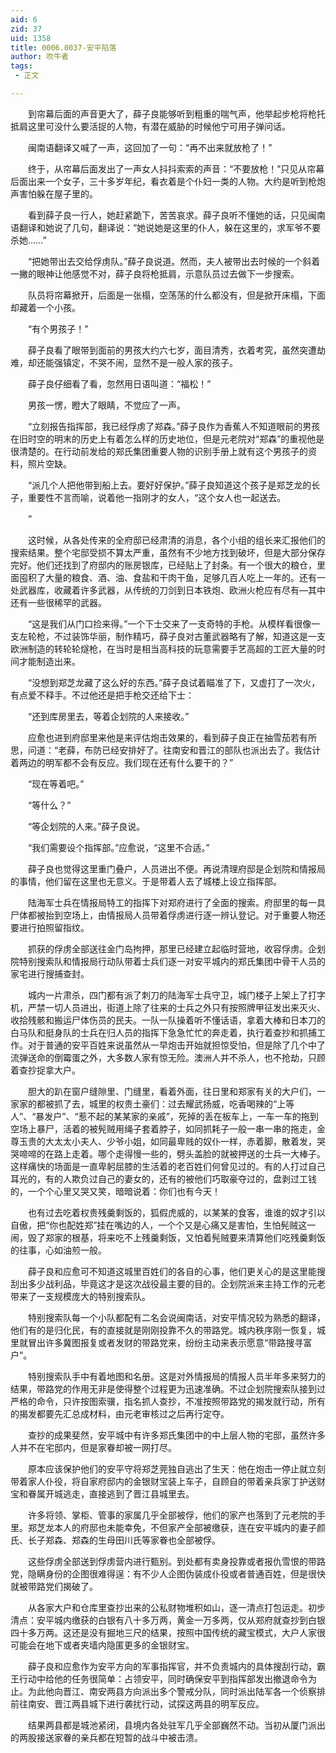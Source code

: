 ```yaml
---
aid: 6
zid: 37
uid: 1358
title: 0006.0037-安平陷落
author: 吹牛者
tags: 
 - 正文

---
```




　　到帘幕后面的声音更大了，薛子良能够听到粗重的喘气声，他举起步枪将枪托抵肩这里可没什么要活捉的人物，有潜在威胁的时候他宁可用子弹问话。

　　闽南语翻译又喊了一声，这回加了一句：“再不出来就放枪了！”

　　终于，从帘幕后面发出了一声女人抖抖索索的声音：“不要放枪！”只见从帘幕后面出来一个女子，三十多岁年纪，看衣着是个仆妇一类的人物。大约是听到枪炮声害怕躲在屋子里的。

　　看到薛子良一行人，她赶紧跪下，苦苦哀求。薛子良听不懂她的话，只见闽南语翻译和她说了几句，翻译说：“她说她是这里的仆人，躲在这里的，求军爷不要杀她……”

　　“把她带出去交给俘虏队。”薛子良说道。然而，夫人被带出去时候的一个斜着一撇的眼神让他感觉不对，薛子良将枪抵肩，示意队员过去做下一步搜索。

　　队员将帘幕掀开，后面是一张榻，空荡荡的什么都没有，但是掀开床榻，下面却藏着一个小孩。

　　“有个男孩子！”

　　薛子良看了眼带到面前的男孩大约六七岁，面目清秀，衣着考究，虽然突遭劫难，却还能强镇定，不哭不闹，显然不是一般人家的孩子。

　　薛子良仔细看了看，忽然用日语叫道：“福松！”

　　男孩一愣，瞪大了眼睛，不觉应了一声。

　　“立刻报告指挥部，我已经俘虏了郑森。”薛子良作为香蕉人不知道眼前的男孩在旧时空的明末的历史上有着怎么样的历史地位，但是元老院对“郑森”的重视他是很清楚的。在行动前发给的郑氏集团重要人物的识别手册上就有这个男孩子的资料，照片空缺。

　　“派几个人把他带到船上去。要好好保护。”薛子良知道这个孩子是郑芝龙的长子，重要性不言而喻，说着他一指刚才的女人，“这个女人也一起送去。

　　”

　　这时候，从各处传来的全府邸已经肃清的消息，各个小组的组长来汇报他们的搜索结果。整个宅邸受损不算太严重，虽然有不少地方找到破坏，但是大部分保存完好。他们还找到了府邸内的账房银库，已经贴上了封条。有一个很大的粮仓，里面囤积了大量的粮食、酒、油、食盐和干肉干鱼，足够几百人吃上一年的。还有一处武器库，收藏着许多武器，从传统的刀剑到日本铁炮、欧洲火枪应有尽有—其中还有一些很稀罕的武器。

　　“这是我们从门口捡来得。”一个下士交来了一支奇特的手枪。从模样看很像一支左轮枪，不过装饰华丽，制作精巧，薛子良对古董武器略有了解，知道这是一支欧洲制造的转轮轮燧枪，在当时是相当高科技的玩意需要手艺高超的工匠大量的时间才能制造出来。

　　“没想到郑芝龙藏了这么好的东西。”薛子良试着瞄准了下，又虚打了一次火，有点爱不释手。不过他还是把手枪交还给下士：

　　“还到库房里去，等着企划院的人来接收。”

　　应愈也进到府邸里来他是来评估炮击效果的，看到薛子良正在抽雪茄若有所思，问道：“老薛，布防已经安排好了。往南安和晋江的部队也派出去了。我估计着两边的明军都不会有反应。我们现在还有什么要干的？”

　　“现在等着吧。”

　　“等什么？”

　　“等企划院的人来。”薛子良说。

　　“我们需要设个指挥部。”应愈说，“这里不合适。”

　　薛子良也觉得这里重门叠户，人员进出不便。再说清理府邸是企划院和情报局的事情，他们留在这里也无意义。于是带着人去了城楼上设立指挥部。

　　陆海军士兵在情报局特工的指挥下对郑府进行了全面的搜索。府邸里的每一具尸体都被抬到空场上，由情报局人员带着俘虏进行逐一辨认登记。对于重要人物还要进行拍照留指纹。

　　抓获的俘虏全部送往金门岛拘押，那里已经建立起临时营地，收容俘虏。企划院特别搜索队和情报局行动队带着士兵们逐一对安平城内的郑氏集团中骨干人员的家宅进行搜捕查封。

　　城内一片肃杀，四门都有派了刺刀的陆海军士兵守卫，城门楼子上架上了打字机，严禁一切人员进出，街道上除了往来的士兵之外只有按照牌甲征发出来灭火、收拾残骸和搬运尸体伤员的民夫。一队一队操着听不懂话语，拿着大棒和日本刀的白马队和挺身队的士兵在归人员的指挥下急急忙忙的奔走着，执行着查抄和抓捕工作。对于普通的安平百姓来说虽然从一早炮击开始就担惊受怕，但是除了几个中了流弹送命的倒霉蛋之外，大多数人家有惊无险。澳洲人并不杀人，也不抢劫，只顾着查抄捉拿大户。

　　胆大的趴在窗户缝隙里、门缝里，看着外面，往日里和郑家有关的大户们，一家家的都被抓了去，城里的权贵土豪们：过去耀武扬威，吃香喝辣的“上等人”、“暴发户”、“惹不起的某某家的亲戚”，死掉的丢在板车上，一车一车的拖到空场上暴尸，活着的被髡贼用绳子套着脖子，如同抓耗子一般一串一串的拖走，金尊玉贵的大太太小夫人、少爷小姐，如同最卑贱的奴仆一样，赤着脚，散着发，哭哭啼啼的在路上走着。哪个走得慢一些的，劈头盖脸的就被押送的士兵一大棒子。这样痛快的场面是一直卑躬屈膝的生活着的老百姓们何曾见过的。有的人打过自己耳光的，有的人欺负过自己的妻女的，还有的被他们巧取豪夺过的，盘剥过工钱的，一个个心里又哭又笑，暗暗说着：你们也有今天！

　　也有过去吃着权贵残羹剩饭的，狐假虎威的，以某某的食客，谁谁的奴才引以自傲，把“你也配姓郑”挂在嘴边的人，一个个又是心痛又是害怕，生怕髡贼这一闹，毁了郑家的根基，将来吃不上残羹剩饭，又怕着髡贼要来清算他们吃残羹剩饭的往事，心如油煎一般。

　　薛子良和应愈可不知道这城里百姓们的各自的心事，他们更关心的是这里能搜刮出多少战利品，毕竟这才是这次战役最主要的目的。企划院派来主持工作的元老带来了一支规模庞大的特别搜索队。

　　特别搜索队每一个小队都配有二名会说闽南话，对安平情况较为熟悉的翻译，他们有的是归化民，有的直接就是刚刚投靠不久的带路党。城内秩序刚一恢复，城里就冒出许多冀图报复或者发财的带路党来，纷纷主动来表示愿意“带路搜寻富户”。

　　特别搜索队手中有着地图和名册。这是对外情报局的情报人员半年多来努力的结果，带路党的作用无非是使得整个过程更为迅速准确。不过企划院搜索队接到过严格的命令，只许按图索骥，指名抓人查抄，不准按照带路党的揭发就行动，所有的揭发都要先汇总成材料，由元老审核过之后再行定夺。

　　查抄的成果斐然，安平城中有许多郑氏集团中的中上层人物的宅邸，虽然许多人并不在宅邸内，但是家眷却被一网打尽。

　　原本应该保护他们的安平守将郑芝莞独自逃出了生天：他在炮击一停止就立刻带着家人仆役，将自家府邸内的金银财宝装上车子，自顾自的带着亲兵家丁护送财宝和眷属开城逃走，直接逃到了晋江县城里去。

　　许多将领、掌柜、管事的家属几乎全部被俘，他们的家产也落到了元老院的手里。郑芝龙本人的府邸也未能幸免，不但家产全部被缴获，连在安平城内的妻子颜氏、长子郑森、郑森的生母田川氏等家眷也全部被俘。

　　这些俘虏全部送到俘虏营内进行甄别。到处都有卖身投靠或者报仇雪恨的带路党，隐瞒身份的企图很难得逞：有不少人企图伪装成仆役或者普通百姓，但是很快就被带路党们揭破了。

　　从各家大户和仓库里查抄出来的公私财物堆积如山，逐一清点打包运走。初步清点：安平城内缴获的白银有八十多万两，黄金一万多两，仅从郑府就查抄到白银四十多万两。这还是没有掘地三尺的结果，按照中国传统的藏宝模式，大户人家很可能会在地下或者夹墙内隐匿更多的金银财宝。

　　薛子良和应愈作为安平方向的军事指挥官，并不负责城内的具体搜刮行动，霸王行动中给他的任务很简单：占领安平，同时确保安平到指挥部发出撤退命令为止。为此他向晋江、南安两县方向派出多个警戒分队，同时派出陆军各一个侦察排前往南安、晋江两县城下进行袭扰行动，试探这两县的明军反应。

　　结果两县都是城池紧闭，县境内各处驻军几乎全部巍然不动。当初从厦门派出的两股接送家眷的亲兵都在短暂的战斗中被击溃。


